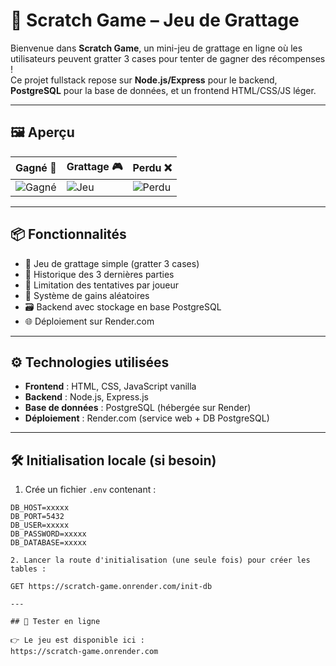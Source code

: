 # 🎰 Scratch Game – Jeu de Grattage

Bienvenue dans **Scratch Game**, un mini-jeu de grattage en ligne où les utilisateurs peuvent gratter 3 cases pour tenter de gagner des récompenses !  
Ce projet fullstack repose sur **Node.js/Express** pour le backend, **PostgreSQL** pour la base de données, et un frontend HTML/CSS/JS léger.

---

## 🖼️ Aperçu

| Gagné 🎉 | Grattage 🎮 | Perdu ❌ |
|---------|-------------|----------|
| ![Gagné](./captures/gagne.png) | ![Jeu](./captures/jeu.png) | ![Perdu](./captures/perdu.png) |

---

## 📦 Fonctionnalités

- 🎯 Jeu de grattage simple (gratter 3 cases)
- 🧠 Historique des 3 dernières parties
- 🔁 Limitation des tentatives par joueur
- 🧾 Système de gains aléatoires
- 🗃️ Backend avec stockage en base PostgreSQL
- 🌐 Déploiement sur Render.com

---

## ⚙️ Technologies utilisées

- **Frontend** : HTML, CSS, JavaScript vanilla
- **Backend** : Node.js, Express.js
- **Base de données** : PostgreSQL (hébergée sur Render)
- **Déploiement** : Render.com (service web + DB PostgreSQL)

---

## 🛠️ Initialisation locale (si besoin)

1. Crée un fichier `.env` contenant :

```env
DB_HOST=xxxxx
DB_PORT=5432
DB_USER=xxxxx
DB_PASSWORD=xxxxx
DB_DATABASE=xxxxx

2. Lancer la route d'initialisation (une seule fois) pour créer les tables :

GET https://scratch-game.onrender.com/init-db

---

## 🧪 Tester en ligne

👉 Le jeu est disponible ici :
https://scratch-game.onrender.com
